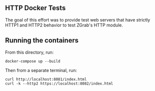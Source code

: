 ## HTTP Docker Tests

The goal of this effort was to provide test web servers that have strictly HTTP1 and HTTP2 behavior to test ZGrab's HTTP module.

## Running the containers
From this directory, run:
```shell
docker-compose up --build
```

Then from a separate terminal, run:
```shell
curl http://localhost:8081/index.html   
curl -k --http2 https://localhost:8082/index.html   
```